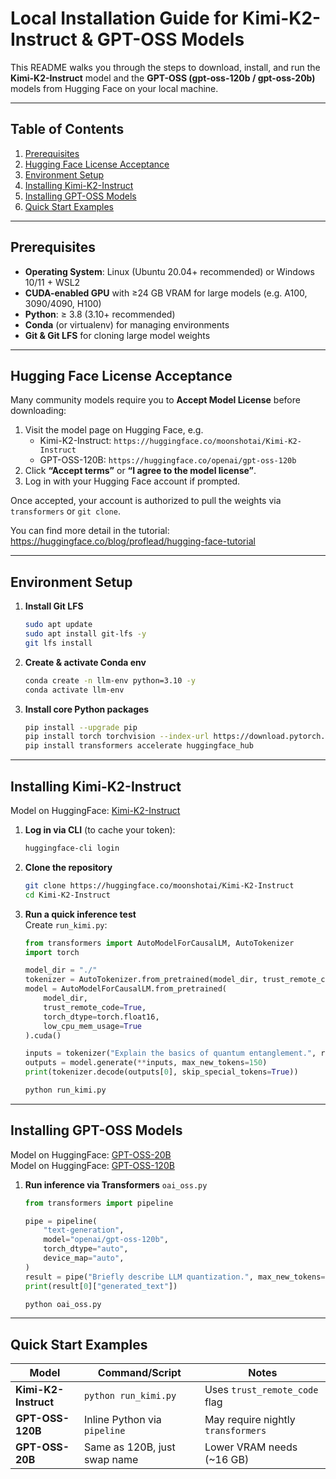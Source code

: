 # Local Installation Guide for Kimi-K2-Instruct & GPT-OSS Models

This README walks you through the steps to download, install, and run the **Kimi-K2-Instruct** model and the **GPT-OSS (gpt-oss-120b / gpt-oss-20b)** models from Hugging Face on your local machine.

---

## Table of Contents

1. [Prerequisites](#prerequisites)  
2. [Hugging Face License Acceptance](#hugging-face-license-acceptance)  
3. [Environment Setup](#environment-setup)  
4. [Installing Kimi-K2-Instruct](#installing-kimi-k2-instruct)  
5. [Installing GPT-OSS Models](#installing-gpt-oss-models)  
6. [Quick Start Examples](#quick-start-examples)  


---

## Prerequisites

- **Operating System**: Linux (Ubuntu 20.04+ recommended) or Windows 10/11 + WSL2  
- **CUDA-enabled GPU** with ≥24 GB VRAM for large models (e.g. A100, 3090/4090, H100)  
- **Python**: ≥ 3.8 (3.10+ recommended)  
- **Conda** (or virtualenv) for managing environments  
- **Git & Git LFS** for cloning large model weights  

---

## Hugging Face License Acceptance

Many community models require you to **Accept Model License** before downloading:

1. Visit the model page on Hugging Face, e.g.  
   - Kimi-K2-Instruct: `https://huggingface.co/moonshotai/Kimi-K2-Instruct`  
   - GPT-OSS-120B: `https://huggingface.co/openai/gpt-oss-120b`  
2. Click **“Accept terms”** or **“I agree to the model license”**.  
3. Log in with your Hugging Face account if prompted.  

Once accepted, your account is authorized to pull the weights via `transformers` or `git clone`.  

You can find more detail in the tutorial:  
https://huggingface.co/blog/proflead/hugging-face-tutorial 

---

## Environment Setup

1. **Install Git LFS**  
    ```bash
    sudo apt update
    sudo apt install git-lfs -y
    git lfs install
    ```

2. **Create & activate Conda env**  
    ```bash
    conda create -n llm-env python=3.10 -y
    conda activate llm-env
    ```

3. **Install core Python packages**  
    ```bash
    pip install --upgrade pip
    pip install torch torchvision --index-url https://download.pytorch.org/whl/cu121
    pip install transformers accelerate huggingface_hub
    ```

---

## Installing Kimi-K2-Instruct  
Model on HuggingFace: [Kimi-K2-Instruct](https://huggingface.co/moonshotai/Kimi-K2-Instruct)  

1. **Log in via CLI** (to cache your token):  
    ```bash
    huggingface-cli login
    ```

2. **Clone the repository**  
    ```bash
    git clone https://huggingface.co/moonshotai/Kimi-K2-Instruct
    cd Kimi-K2-Instruct
    ```

3. **Run a quick inference test**  
    Create `run_kimi.py`:
    ```python
    from transformers import AutoModelForCausalLM, AutoTokenizer
    import torch

    model_dir = "./"
    tokenizer = AutoTokenizer.from_pretrained(model_dir, trust_remote_code=True)
    model = AutoModelForCausalLM.from_pretrained(
        model_dir,
        trust_remote_code=True,
        torch_dtype=torch.float16,
        low_cpu_mem_usage=True
    ).cuda()

    inputs = tokenizer("Explain the basics of quantum entanglement.", return_tensors="pt").to("cuda")
    outputs = model.generate(**inputs, max_new_tokens=150)
    print(tokenizer.decode(outputs[0], skip_special_tokens=True))
    ```

    ```bash
    python run_kimi.py
    ```

---

## Installing GPT-OSS Models
Model on HuggingFace: [GPT-OSS-20B](https://huggingface.co/openai/gpt-oss-20b)  
Model on HuggingFace: [GPT-OSS-120B](https://huggingface.co/openai/gpt-oss-120b)  

<!--0. **(Optional) Upgrade Transformers**  -->
<!--    If you see `KeyError: 'gpt_oss'`, install the latest mainline:  -->
<!--    ```bash -->
<!--    pip uninstall -y transformers tokenizers -->
<!--    pip install git+https://github.com/huggingface/transformers.git -->
<!--    ``` -->

1. **Run inference via Transformers**  `oai_oss.py`   
    ```python
    from transformers import pipeline

    pipe = pipeline(
        "text-generation",
        model="openai/gpt-oss-120b",
        torch_dtype="auto",
        device_map="auto",
    )
    result = pipe("Briefly describe LLM quantization.", max_new_tokens=100)
    print(result[0]["generated_text"])
    ```
    ```bash
    python oai_oss.py
    ```

<!--2. **(Alternatively) Inference via vLLM**  -->
<!--    ```bash -->
<!--    pip install vllm --pre -->
<!--    ``` -->
<!--    ```python -->
<!--    from vllm import LLM -->
<!--    engine = LLM.from_pretrained("openai/gpt-oss-120b") -->
<!--    print(engine.generate("Hello, world!")) -->
<!--    ```  -->

---

## Quick Start Examples

| Model               | Command/Script               | Notes                         |
|---------------------|------------------------------|-------------------------------|
| **Kimi-K2-Instruct**| `python run_kimi.py`         | Uses `trust_remote_code` flag |
| **GPT-OSS-120B**    | Inline Python via `pipeline` | May require nightly `transformers` |
| **GPT-OSS-20B**     | Same as 120B, just swap name | Lower VRAM needs (~16 GB)     |

<!-- --- -->

<!-- ## Optional: Service Deployment with vLLM -->

<!-- Expose an OpenAI-compatible HTTP API: -->

<!-- ```bash -->
<!-- pip install vllm --pre -->
<!-- python3 -m vllm.entrypoints.openai.api_server \ -->
<!--    --model moonshotai/Kimi-K2-Instruct \ -->
<!--    --host 0.0.0.0 --port 8000 -->
